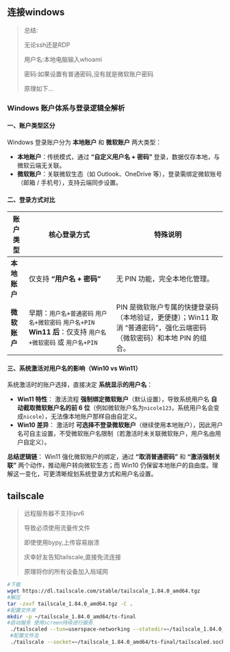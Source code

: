 ## 连接windows

> 总结:
>
> 无论ssh还是RDP
>
> 用户名:本地电脑输入whoami
>
> 密码:如果设置有普通密码,没有就是微软账户密码
>
> 原理如下...

### Windows 账户体系与登录逻辑全解析

#### **一、账户类型区分**

Windows 登录账户分为 **本地账户** 和 **微软账户** 两大类型：

- **本地账户**：传统模式，通过 **“自定义用户名 + 密码”** 登录，数据仅存本地，与微软云端无关联。
- **微软账户**：关联微软生态（如 Outlook、OneDrive 等），登录需绑定微软账号（邮箱 / 手机号），支持云端同步设置。

#### **二、登录方式对比**

| 账户类型     | 核心登录方式                                                 | 特殊说明                                                     |
| ------------ | ------------------------------------------------------------ | ------------------------------------------------------------ |
| **本地账户** | 仅支持 **“用户名 + 密码”**                                   | 无 PIN 功能，完全本地化管理。                                |
| **微软账户** | 早期：`用户名+普通密码` `用户名+微软密码` `用户名+PIN` **Win11 后**：仅支持 `用户名+微软密码` 或 `用户名+PIN` | PIN 是微软账户专属的快捷登录码（本地验证，更便捷）；Win11 取消 “普通密码”，强化云端密码（微软密码）和本地 PIN 的组合。 |

#### **三、系统激活对用户名的影响（Win10 vs Win11）**

系统激活时的账户选择，直接决定 **系统显示的用户名**：

- **Win11 特性**：
  激活流程 **强制绑定微软账户**（默认设置），导致系统用户名 **自动截取微软账户名的前 6 位**（例如微软账户名为`nicole123`，系统用户名会变成`nicole`），无法像本地账户那样自由自定义。
- **Win10 差异**：
  激活时 **可选择不登录微软账户**（继续使用本地账户），因此用户名可自主设置，不受微软账户名限制（若激活时未关联微软账户，用户名由用户自定义）。

**总结逻辑链**：
Win11 强化微软账户的绑定，通过 **“取消普通密码”** 和 **“激活强制关联”** 两个动作，推动用户转向微软生态；而 Win10 仍保留本地账户的自由度。理解这一变化，可更清晰规划系统登录方式和用户名设置。

## tailscale

> 远程服务器不支持ipv6
>
> 导致必须使用流量传文件
>
> 即使使用bypy,上传容易崩溃
>
> 庆幸好友告知tailscale,直接免流连接
>
> 原理将你的所有设备加入局域网

```bash
#下载
wget https://dl.tailscale.com/stable/tailscale_1.84.0_amd64.tgz
#解压
tar -zxvf tailscale_1.84.0_amd64.tgz -C .
#配置文件夹
mkdir -p ~/tailscale_1.84.0_amd64/ts-final
#启动服务 使用screen持续进行服务
 ./tailscaled --tun=userspace-networking --statedir=~/tailscale_1.84.0_amd64/ts-final --socket=~/tailscale_1.84.0_amd64/ts-final/tailscaled.sock &
 #配置文件及
 ./tailscale --socket=~/tailscale_1.84.0_amd64/ts-final/tailscaled.sock up
```

